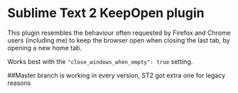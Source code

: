 # Sublime Text 2 KeepOpen plugin

This plugin resembles the behaviour often requested by Firefox and Chrome users (including me) to keep the browser open when closing the last tab, by opening a new home tab.

Works best with the `"close_windows_when_empty": true` setting.

##Master branch is working in every version, ST2 got extra one for legacy reasons

